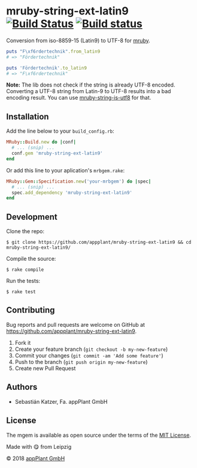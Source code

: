 # mruby-string-ext-latin9 [![Build Status](https://travis-ci.org/appPlant/mruby-string-ext-latin9.svg?branch=master)](https://travis-ci.org/appPlant/mruby-string-ext-latin9) [![Build status](https://ci.appveyor.com/api/projects/status/0e2cc9xaxefuxyrv/branch/master?svg=true)](https://ci.appveyor.com/project/katzer/mruby-string-ext-latin9/branch/master)

Conversion from iso-8859-15 (Latin9) to UTF-8 for [mruby][mruby].

```ruby
puts "F\xf6rdertechnik".from_latin9
# => "Fördertechnik"

puts 'Fördertechnik'.to_latin9
# => "F\xf6rdertechnik"
```

__Note:__ The lib does not check if the string is already UTF-8 encoded. Converting a UTF-8 string from Latin-9 to UTF-8 results into a bad encoding result. You can use [mruby-string-is-utf8][mruby-string-is-utf8] for that.

## Installation

Add the line below to your `build_config.rb`:

```ruby
MRuby::Build.new do |conf|
  # ... (snip) ...
  conf.gem 'mruby-string-ext-latin9'
end
```

Or add this line to your aplication's `mrbgem.rake`:

```ruby
MRuby::Gem::Specification.new('your-mrbgem') do |spec|
  # ... (snip) ...
  spec.add_dependency 'mruby-string-ext-latin9'
end
```

## Development

Clone the repo:
    
    $ git clone https://github.com/appplant/mruby-string-ext-latin9 && cd mruby-string-ext-latin9/

Compile the source:

    $ rake compile

Run the tests:

    $ rake test

## Contributing

Bug reports and pull requests are welcome on GitHub at https://github.com/appplant/mruby-string-ext-latin9.

1. Fork it
2. Create your feature branch (`git checkout -b my-new-feature`)
3. Commit your changes (`git commit -am 'Add some feature'`)
4. Push to the branch (`git push origin my-new-feature`)
5. Create new Pull Request

## Authors

- Sebastián Katzer, Fa. appPlant GmbH

## License

The mgem is available as open source under the terms of the [MIT License][license].

Made with :yum: from Leipzig

© 2018 [appPlant GmbH][appplant]

[mruby]: https://github.com/mruby/mruby
[mruby-string-is-utf8]: https://github.com/Asmod4n/mruby-string-is-utf8
[license]: http://opensource.org/licenses/MIT
[appplant]: www.appplant.de
